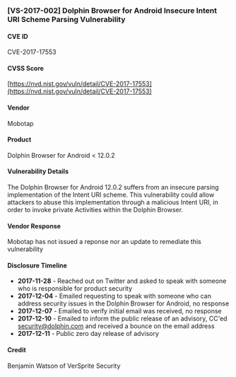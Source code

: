 ### [VS-2017-002]  Dolphin Browser for Android Insecure Intent URI Scheme Parsing Vulnerability

#### CVE ID
CVE-2017-17553
#### CVSS Score
[https://nvd.nist.gov/vuln/detail/CVE-2017-17553](https://nvd.nist.gov/vuln/detail/CVE-2017-17553)
#### Vendor
Mobotap
#### Product
Dolphin Browser for Android < 12.0.2
#### Vulnerability Details
The Dolphin Browser for Android 12.0.2 suffers from an insecure parsing implementation of the Intent URI scheme.  This vulnerability could allow attackers to abuse this implementation through a malicious Intent URI, in order to invoke private Activities within the Dolphin Browser.
#### Vendor Response 
Mobotap has not issued a reponse nor an update to remediate this vulnerability
#### Disclosure Timeline
* **2017-11-28** - Reached out on Twitter and asked to speak with someone who is responsible for product security
* **2017-12-04** - Emailed requesting to speak with someone who can address security issues in the Dolphin Browser for Android, no response
* **2017-12-07** - Emailed to verify initial email was received, no response
* **2017-12-10** - Emailed to inform the public release of an advisory, CC'ed security@dolphin.com and received a bounce on the email address
* **2017-12-11** - Public zero day release of advisory

#### Credit
Benjamin Watson of VerSprite Security
